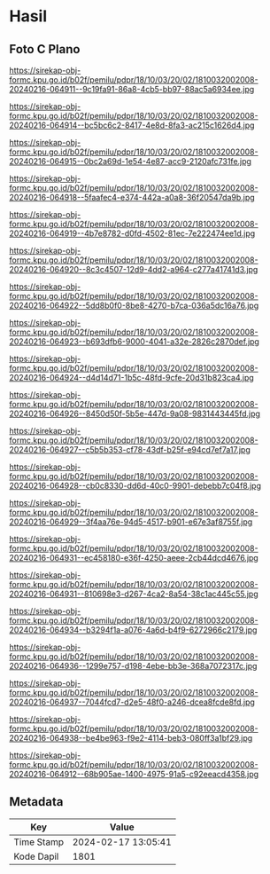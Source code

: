 # Hasil

## Foto C Plano

https://sirekap-obj-formc.kpu.go.id/b02f/pemilu/pdpr/18/10/03/20/02/1810032002008-20240216-064911--9c19fa91-86a8-4cb5-bb97-88ac5a6934ee.jpg

https://sirekap-obj-formc.kpu.go.id/b02f/pemilu/pdpr/18/10/03/20/02/1810032002008-20240216-064914--bc5bc6c2-8417-4e8d-8fa3-ac215c1626d4.jpg

https://sirekap-obj-formc.kpu.go.id/b02f/pemilu/pdpr/18/10/03/20/02/1810032002008-20240216-064915--0bc2a69d-1e54-4e87-acc9-2120afc731fe.jpg

https://sirekap-obj-formc.kpu.go.id/b02f/pemilu/pdpr/18/10/03/20/02/1810032002008-20240216-064918--5faafec4-e374-442a-a0a8-36f20547da9b.jpg

https://sirekap-obj-formc.kpu.go.id/b02f/pemilu/pdpr/18/10/03/20/02/1810032002008-20240216-064919--4b7e8782-d0fd-4502-81ec-7e222474ee1d.jpg

https://sirekap-obj-formc.kpu.go.id/b02f/pemilu/pdpr/18/10/03/20/02/1810032002008-20240216-064920--8c3c4507-12d9-4dd2-a964-c277a41741d3.jpg

https://sirekap-obj-formc.kpu.go.id/b02f/pemilu/pdpr/18/10/03/20/02/1810032002008-20240216-064922--5dd8b0f0-8be8-4270-b7ca-036a5dc16a76.jpg

https://sirekap-obj-formc.kpu.go.id/b02f/pemilu/pdpr/18/10/03/20/02/1810032002008-20240216-064923--b693dfb6-9000-4041-a32e-2826c2870def.jpg

https://sirekap-obj-formc.kpu.go.id/b02f/pemilu/pdpr/18/10/03/20/02/1810032002008-20240216-064924--d4d14d71-1b5c-48fd-9cfe-20d31b823ca4.jpg

https://sirekap-obj-formc.kpu.go.id/b02f/pemilu/pdpr/18/10/03/20/02/1810032002008-20240216-064926--8450d50f-5b5e-447d-9a08-9831443445fd.jpg

https://sirekap-obj-formc.kpu.go.id/b02f/pemilu/pdpr/18/10/03/20/02/1810032002008-20240216-064927--c5b5b353-cf78-43df-b25f-e94cd7ef7a17.jpg

https://sirekap-obj-formc.kpu.go.id/b02f/pemilu/pdpr/18/10/03/20/02/1810032002008-20240216-064928--cb0c8330-dd6d-40c0-9901-debebb7c04f8.jpg

https://sirekap-obj-formc.kpu.go.id/b02f/pemilu/pdpr/18/10/03/20/02/1810032002008-20240216-064929--3f4aa76e-94d5-4517-b901-e67e3af8755f.jpg

https://sirekap-obj-formc.kpu.go.id/b02f/pemilu/pdpr/18/10/03/20/02/1810032002008-20240216-064931--ec458180-e36f-4250-aeee-2cb44dcd4676.jpg

https://sirekap-obj-formc.kpu.go.id/b02f/pemilu/pdpr/18/10/03/20/02/1810032002008-20240216-064931--810698e3-d267-4ca2-8a54-38c1ac445c55.jpg

https://sirekap-obj-formc.kpu.go.id/b02f/pemilu/pdpr/18/10/03/20/02/1810032002008-20240216-064934--b3294f1a-a076-4a6d-b4f9-6272966c2179.jpg

https://sirekap-obj-formc.kpu.go.id/b02f/pemilu/pdpr/18/10/03/20/02/1810032002008-20240216-064936--1299e757-d198-4ebe-bb3e-368a7072317c.jpg

https://sirekap-obj-formc.kpu.go.id/b02f/pemilu/pdpr/18/10/03/20/02/1810032002008-20240216-064937--7044fcd7-d2e5-48f0-a246-dcea8fcde8fd.jpg

https://sirekap-obj-formc.kpu.go.id/b02f/pemilu/pdpr/18/10/03/20/02/1810032002008-20240216-064938--be4be963-f9e2-4114-beb3-080ff3a1bf29.jpg

https://sirekap-obj-formc.kpu.go.id/b02f/pemilu/pdpr/18/10/03/20/02/1810032002008-20240216-064912--68b905ae-1400-4975-91a5-c92eeacd4358.jpg


## Metadata

| Key        | Value               |
| ---------- | ------------------- |
| Time Stamp | 2024-02-17 13:05:41 |
| Kode Dapil | 1801                |



